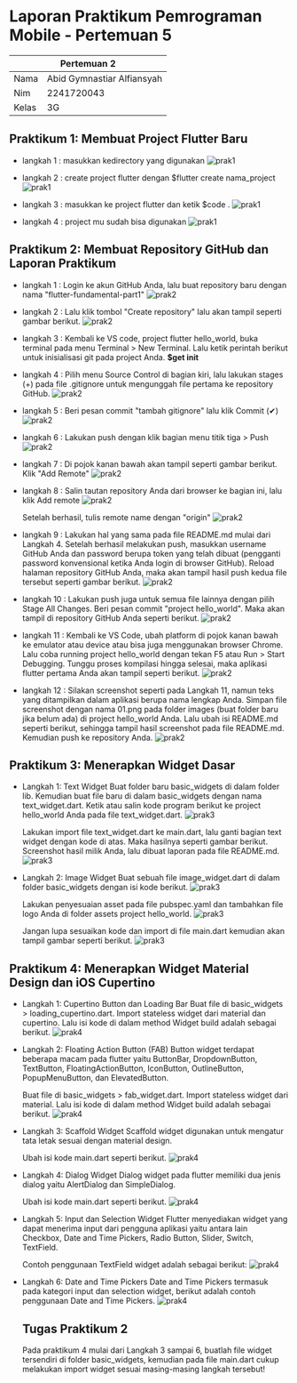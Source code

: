 # Laporan Praktikum Pemrograman Mobile - Pertemuan 5

<table>
    <thead>
        <th style="text-align: center;" colspan="2">Pertemuan 2</th>
    </thead>
    <tbody>
        <tr>
            <td>Nama</td>
            <td>Abid Gymnastiar Alfiansyah</td>
        </tr>
        <tr>
            <td>Nim</td>
            <td>2241720043</td>
        </tr>
        <tr>
            <td>Kelas</td>
            <td>3G</td>
        </tr>
    </tbody>
</table>

## Praktikum 1: Membuat Project Flutter Baru

- langkah 1 :
  masukkan kedirectory yang digunakan
  ![prak1](docs/prak1_1.png)

- langkah 2 :
  create project flutter dengan $flutter create nama_project
  ![prak1](docs/prak1_2.png)

- langkah 3 :
  masukkan ke project flutter dan ketik $code .
  ![prak1](docs/prak1_3.png)

- langkah 4 :
  project mu sudah bisa digunakan
  ![prak1](docs/prak1_4.png)

## Praktikum 2: Membuat Repository GitHub dan Laporan Praktikum

- langkah 1 :
  Login ke akun GitHub Anda, lalu buat repository baru dengan nama "flutter-fundamental-part1"
  ![prak2](docs/prak2_1.png)

- langkah 2 :
  Lalu klik tombol "Create repository" lalu akan tampil seperti gambar berikut.
  ![prak2](docs/prak2_2.png)

- langkah 3 :
  Kembali ke VS code, project flutter hello_world, buka terminal pada menu Terminal > New Terminal. Lalu ketik perintah berikut untuk inisialisasi git pada project Anda.
  <b>$get init</b>

- langkah 4 :
  Pilih menu Source Control di bagian kiri, lalu lakukan stages (+) pada file .gitignore untuk mengunggah file pertama ke repository GitHub.
  ![prak2](docs/prak2_3.png)

- langkah 5 :
  Beri pesan commit "tambah gitignore" lalu klik Commit (✔)
  ![prak2](docs/prak2_4.png)

- langkah 6 :
  Lakukan push dengan klik bagian menu titik tiga > Push
  ![prak2](docs/prak2_5.png)

- langkah 7 :
  Di pojok kanan bawah akan tampil seperti gambar berikut. Klik "Add Remote"
  ![prak2](docs/prak2_6.png)

- langkah 8 :
  Salin tautan repository Anda dari browser ke bagian ini, lalu klik Add remote
  ![prak2](docs/prak2_7.png)

  Setelah berhasil, tulis remote name dengan "origin"
  ![prak2](docs/prak2_8.png)

- langkah 9 :
  Lakukan hal yang sama pada file README.md mulai dari Langkah 4. Setelah berhasil melakukan push, masukkan username GitHub Anda dan password berupa token yang telah dibuat (pengganti password konvensional ketika Anda login di browser GitHub). Reload halaman repository GitHub Anda, maka akan tampil hasil push kedua file tersebut seperti gambar berikut.
  ![prak2](docs/prak2_9.png)

- langkah 10 :
  Lakukan push juga untuk semua file lainnya dengan pilih Stage All Changes. Beri pesan commit "project hello_world". Maka akan tampil di repository GitHub Anda seperti berikut.
  ![prak2](docs/prak2_10.png)

- langkah 11 :
  Kembali ke VS Code, ubah platform di pojok kanan bawah ke emulator atau device atau bisa juga menggunakan browser Chrome. Lalu coba running project hello_world dengan tekan F5 atau Run > Start Debugging. Tunggu proses kompilasi hingga selesai, maka aplikasi flutter pertama Anda akan tampil seperti berikut.
  ![prak2](docs/prak2_11.png)

- langkah 12 :
  Silakan screenshot seperti pada Langkah 11, namun teks yang ditampilkan dalam aplikasi berupa nama lengkap Anda. Simpan file screenshot dengan nama 01.png pada folder images (buat folder baru jika belum ada) di project hello_world Anda. Lalu ubah isi README.md seperti berikut, sehingga tampil hasil screenshot pada file README.md. Kemudian push ke repository Anda.
  ![prak2](docs/prak2_12.png)

## Praktikum 3: Menerapkan Widget Dasar

- Langkah 1: Text Widget
  Buat folder baru basic_widgets di dalam folder lib. Kemudian buat file baru di dalam basic_widgets dengan nama text_widget.dart. Ketik atau salin kode program berikut ke project hello_world Anda pada file text_widget.dart.
  ![prak3](docs/prak3_1.png)

  Lakukan import file text_widget.dart ke main.dart, lalu ganti bagian text widget dengan kode di atas. Maka hasilnya seperti gambar berikut. Screenshot hasil milik Anda, lalu dibuat laporan pada file README.md.
  ![prak3](docs/prak3_2.png)

- Langkah 2: Image Widget
  Buat sebuah file image_widget.dart di dalam folder basic_widgets dengan isi kode berikut.
  ![prak3](docs/prak3_3.png)

  Lakukan penyesuaian asset pada file pubspec.yaml dan tambahkan file logo Anda di folder assets project hello_world.
  ![prak3](docs/prak3_4.png)

  Jangan lupa sesuaikan kode dan import di file main.dart kemudian akan tampil gambar seperti berikut.
  ![prak3](docs/prak3_5.png)

## Praktikum 4: Menerapkan Widget Material Design dan iOS Cupertino

- Langkah 1: Cupertino Button dan Loading Bar
  Buat file di basic_widgets > loading_cupertino.dart. Import stateless widget dari material dan cupertino. Lalu isi kode di dalam method Widget build adalah sebagai berikut.
  ![prak4](docs/prak4_1.png)

- Langkah 2: Floating Action Button (FAB)
  Button widget terdapat beberapa macam pada flutter yaitu ButtonBar, DropdownButton, TextButton, FloatingActionButton, IconButton, OutlineButton, PopupMenuButton, dan ElevatedButton.

  Buat file di basic_widgets > fab_widget.dart. Import stateless widget dari material. Lalu isi kode di dalam method Widget build adalah sebagai berikut.
  ![prak4](docs/prak4_2.png)

- Langkah 3: Scaffold Widget
  Scaffold widget digunakan untuk mengatur tata letak sesuai dengan material design.

  Ubah isi kode main.dart seperti berikut.
  ![prak4](docs/prak4_3.png)

- Langkah 4: Dialog Widget
  Dialog widget pada flutter memiliki dua jenis dialog yaitu AlertDialog dan SimpleDialog.

  Ubah isi kode main.dart seperti berikut.
  ![prak4](docs/prak4_4.png)

- Langkah 5: Input dan Selection Widget
  Flutter menyediakan widget yang dapat menerima input dari pengguna aplikasi yaitu antara lain Checkbox, Date and Time Pickers, Radio Button, Slider, Switch, TextField.

  Contoh penggunaan TextField widget adalah sebagai berikut:
  ![prak4](docs/prak4_5.png)

- Langkah 6: Date and Time Pickers
  Date and Time Pickers termasuk pada kategori input dan selection widget, berikut adalah contoh penggunaan Date and Time Pickers.
  ![prak4](docs/prak4_6.png)


  ## Tugas Praktikum 2

  Pada praktikum 4 mulai dari Langkah 3 sampai 6, buatlah file widget tersendiri di folder basic_widgets, kemudian pada file main.dart cukup melakukan import widget sesuai masing-masing langkah tersebut!
